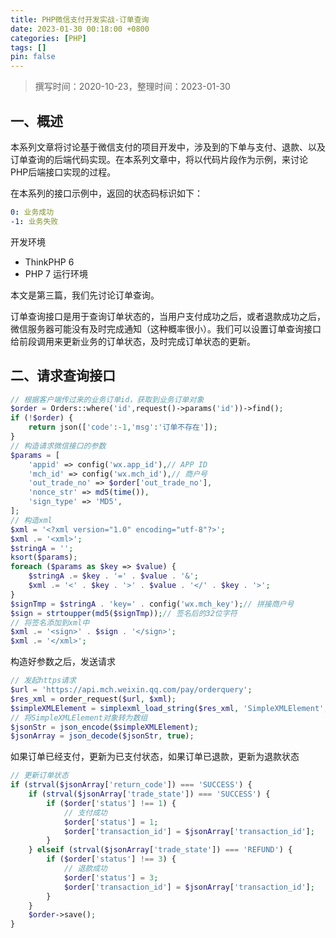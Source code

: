 ```yaml
---
title: PHP微信支付开发实战-订单查询
date: 2023-01-30 00:18:00 +0800
categories: [PHP]
tags: []
pin: false
---
```


> 撰写时间：2020-10-23，整理时间：2023-01-30

## 一、概述

本系列文章将讨论基于微信支付的项目开发中，涉及到的下单与支付、退款、以及订单查询的后端代码实现。在本系列文章中，将以代码片段作为示例，来讨论PHP后端接口实现的过程。

在本系列的接口示例中，返回的状态码标识如下：

```yaml
0: 业务成功
-1: 业务失败
```

开发环境

- ThinkPHP 6
- PHP 7 运行环境

本文是第三篇，我们先讨论订单查询。

订单查询接口是用于查询订单状态的，当用户支付成功之后，或者退款成功之后，微信服务器可能没有及时完成通知（这种概率很小）。我们可以设置订单查询接口给前段调用来更新业务的订单状态，及时完成订单状态的更新。

## 二、请求查询接口

```php
// 根据客户端传过来的业务订单id，获取到业务订单对象
$order = Orders::where('id',request()->params('id'))->find();
if (!$order) {
    return json(['code':-1,'msg':'订单不存在']);
}
// 构造请求微信接口的参数
$params = [
    'appid' => config('wx.app_id'),// APP ID
    'mch_id' => config('wx.mch_id'),// 商户号
    'out_trade_no' => $order['out_trade_no'],
    'nonce_str' => md5(time()),
    'sign_type' => 'MD5',
];
// 构造xml
$xml = '<?xml version="1.0" encoding="utf-8"?>';
$xml .= '<xml>';
$stringA = '';
ksort($params);
foreach ($params as $key => $value) {
    $stringA .= $key . '=' . $value . '&';
    $xml .= '<' . $key . '>' . $value . '</' . $key . '>';
}
$signTmp = $stringA . 'key=' . config('wx.mch_key');// 拼接商户号
$sign = strtoupper(md5($signTmp));// 签名后的32位字符
// 将签名添加到xml中
$xml .= '<sign>' . $sign . '</sign>';
$xml .= '</xml>';
```

构造好参数之后，发送请求

```php
// 发起https请求
$url = 'https://api.mch.weixin.qq.com/pay/orderquery';
$res_xml = order_request($url, $xml);
$simpleXMLElement = simplexml_load_string($res_xml, 'SimpleXMLElement', LIBXML_NOCDATA);
// 将SimpleXMLElement对象转为数组
$jsonStr = json_encode($simpleXMLElement);
$jsonArray = json_decode($jsonStr, true);
```

如果订单已经支付，更新为已支付状态，如果订单已退款，更新为退款状态

```php
// 更新订单状态
if (strval($jsonArray['return_code']) === 'SUCCESS') {
    if (strval($jsonArray['trade_state']) === 'SUCCESS') {
        if ($order['status'] !== 1) {
            // 支付成功
            $order['status'] = 1;
            $order['transaction_id'] = $jsonArray['transaction_id'];
        }
    } elseif (strval($jsonArray['trade_state']) === 'REFUND') {
        if ($order['status'] !== 3) {
            // 退款成功
            $order['status'] = 3;
            $order['transaction_id'] = $jsonArray['transaction_id'];
        }
    }
    $order->save();
}
```
